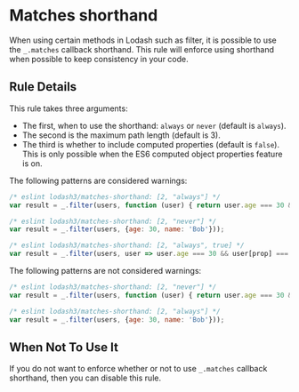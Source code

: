 # Matches shorthand

When using certain methods in Lodash such as filter, it is possible to use the `_.matches` callback shorthand. 
This rule will enforce using shorthand when possible to keep consistency in your code.

## Rule Details

This rule takes three arguments:

* The first, when to use the shorthand: `always` or `never` (default is `always`).
* The second is the maximum path length (default is 3).
* The third is whether to include computed properties (default is `false`). This is only possible when the ES6 computed object properties feature is on.

The following patterns are considered warnings:

```js
/* eslint lodash3/matches-shorthand: [2, "always"] */
var result = _.filter(users, function (user) { return user.age === 30 && user.name === 'Bob'; });
```

```js
/* eslint lodash3/matches-shorthand: [2, "never"] */
var result = _.filter(users, {age: 30, name: 'Bob'}));
```

```js
/* eslint lodash3/matches-shorthand: [2, "always", true] */
var result = _.filter(users, user => user.age === 30 && user[prop] === value)); // can be _.filter(users, {age: 30, [prop]: value})
```
The following patterns are not considered warnings:

```js
/* eslint lodash3/matches-shorthand: [2, "never"] */
var result = _.filter(users, function (user) { return user.age === 30 && user.name === 'Bob'; });
```

```js
/* eslint lodash3/matches-shorthand: [2, "always"] */
var result = _.filter(users, {age: 30, name: 'Bob'}));
```


## When Not To Use It

If you do not want to enforce whether or not to use `_.matches` callback shorthand, then you can disable this rule.
